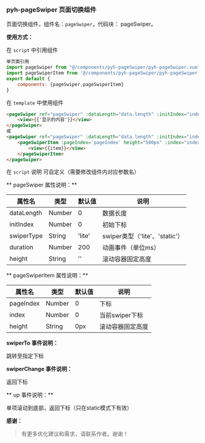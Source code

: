 ### pyh-pageSwiper 页面切换组件

页面切换组件，组件名：``pageSwiper``，代码块： pageSwiper。

**使用方式：**

在 ``script`` 中引用组件 

```javascript
单页面引用
import pageSwiper from "@/components/pyh-pageSwiper/pyh-pageSwiper.vue"
import pageSwiperItem from '@/components/pyh-pageSwiper/pyh-pageSwiper-item.vue'
export default {
    components: {pageSwiper,pageSwiperItem}
}
```

在 ``template`` 中使用组件

```html
<pageSwiper ref="pageSwiper" :dataLength="data.length" :initIndex="index" @swiperChange="swiperChange" height="500px">
	<view>{{'显示的内容'}}</view>
</pageSwiper>
或
<pageSwiper ref="pageSwiper" :dataLength="data.length" :initIndex="index" @swiperChange="swiperChange" swiperType="static" height="500px">
	<pageSwiperItem :pageIndex='pageIndex' height="500px" :index="index" v-for="(item,pageIndex) in data" :key="pageIndex">
		<view>{{item}}</view>
	</pageSwiperItem>
</pageSwiper>
```

在 ``script`` 说明
可自定义（需要修改组件内对应参数名）

** pageSwiper 属性说明：**

|属性名		|类型	|默认值	                    |说明					|
|---		|----	|---	                    |---					|
|dataLength	|Number |0	            			|数据长度				|
|initIndex	|Number	|0	            			|初始下标				|
|swiperType	|String	|'lite'	            		|swiper类型（'lite'、'static'）|
|duration	|Number	|200            			|动画事件（单位ms）		|
|height		|String	|''            				|滚动容器固定高度		|

** pageSwiperItem 属性说明：**

|属性名		|类型	|默认值	                    |说明					|
|---		|----	|---	                    |---					|
|pageIndex	|Number	|0	            			|下标					|
|index		|Number	|0	            			|当前swiper下标			|
|height		|String	|0px            			|滚动容器固定高度		|

**swiperTo 事件说明：**

跳转至指定下标

**swiperChange 事件说明：**

返回下标

** up 事件说明：**

单项滚动到底部，返回下标（只在static模式下有效）

**感谢：**

> 有更多优化建议和需求，请联系作者。谢谢！